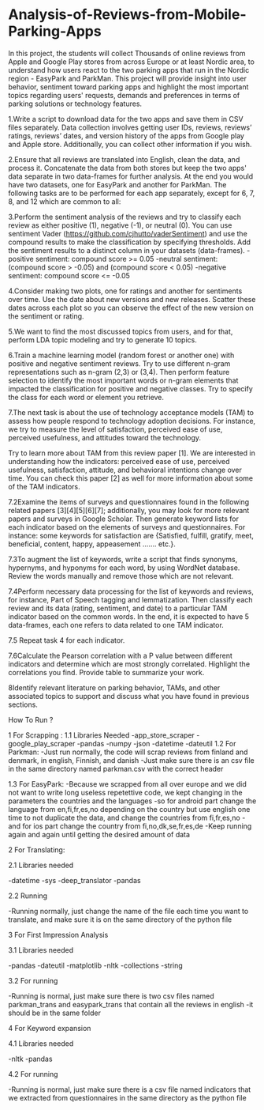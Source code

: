 # Analysis-of-Reviews-from-Mobile-Parking-Apps
In this project, the students will collect Thousands of online reviews from Apple and Google Play stores from across Europe or at least Nordic area, to understand how users react to the two parking apps that run in the Nordic region - EasyPark and ParkMan. This project will provide insight into user behavior, sentiment toward parking apps and highlight the most important topics regarding users' requests, demands and preferences in terms of parking solutions or technology features.  


1.Write a script to download data for the two apps and save them in CSV files separately. Data collection involves getting user IDs, reviews, reviews’ ratings, reviews’ dates, and version history of the apps from Google play and Apple store. Additionally, you can collect other information if you wish. 

2.Ensure that all reviews are translated into English, clean the data, and process it. Concatenate the data from both stores but keep the two apps' data separate in two data-frames for further analysis. At the end you would have two datasets, one for EasyPark and another for ParkMan. 
The following tasks are to be performed for each app separately, except for 6, 7, 8, and 12 which are common to all:

3.Perform the sentiment analysis of the reviews and try to classify each review as either positive (1), negative (-1), or neutral (0). You can use sentiment Vader (https://github.com/cjhutto/vaderSentiment) and use the compound results to make the classification by specifying thresholds. Add the sentiment results to a distinct column in your datasets (data-frames).
-positive sentiment: compound score >= 0.05
-neutral sentiment: (compound score > -0.05) and (compound score < 0.05)
-negative sentiment: compound score <= -0.05

4.Consider making two plots, one for ratings and another for sentiments over time. Use the date about new versions and new releases. Scatter these dates across each plot so you can observe the effect of the new version on the sentiment or rating.

5.We want to find the most discussed topics from users, and for that, perform LDA topic modeling and try to generate 10 topics. 

6.Train a machine learning model (random forest or another one) with positive and negative sentiment reviews. Try to use different n-gram representations such as n-gram (2,3) or (3,4). Then perform feature selection to identify the most important words or n-gram elements that impacted the classification for positive and negative classes. Try to specify the class for each word or element you retrieve.

7.The next task is about the use of technology acceptance models (TAM) to assess how people respond to technology adoption decisions. For instance, we try to measure the level of satisfaction, perceived ease of use, perceived usefulness, and attitudes toward the technology.

Try to learn more about TAM from this review paper [1]. We are interested in understanding how the indicators: perceived ease of use, perceived usefulness, satisfaction, attitude, and behavioral intentions change over time. You can check this paper [2] as well for more information about some of the TAM indicators.

7.2Examine the items of surveys and questionnaires found in the following related papers [3][4][5][6][7]; additionally, you may look for more relevant papers and surveys in Google Scholar. Then generate keyword lists for each indicator based on the elements of surveys and questionnaires. For instance: some keywords for satisfaction are {Satisfied, fulfill, gratify, meet, beneficial, content, happy, appeasement ……. etc.}.

7.3To augment the list of keywords, write a script that finds synonyms, hypernyms, and hyponyms for each word, by using WordNet database. Review the words manually and remove those which are not relevant.

7.4Perform necessary data processing for the list of keywords and reviews, for instance, Part of Speech tagging and lemmatization. Then classify each review and its data (rating, sentiment, and date) to a particular TAM indicator based on the common words. In the end, it is expected to have 5 data-frames, each one refers to data related to one TAM indicator.

7.5 Repeat task 4 for each indicator. 

7.6Calculate the Pearson correlation with a P value between different indicators and determine which are most strongly correlated. Highlight the correlations you find. Provide table to summarize your work. 

8Identify relevant literature on parking behavior, TAMs, and other associated topics to support and discuss what you have found in previous sections.


How To Run ? 

1 For Scrapping :
1.1 Libraries Needed 
-app_store_scraper 
-google_play_scraper 
-pandas
-numpy 
-json
-datetime
-dateutil
1.2 For Parkman:
-Just run normally, the code will scrap reviews from finland and denmark, in english, Finnish, and danish
-Just make sure there is an csv file in the same directory named parkman.csv with the correct header

1.3 For EasyPark:
-Because we scrapped from all over europe and we did not want to write long useless repetettive code, we kept changing in the parameters the
countries and the languages
-so for android part change the language from  en,fi,fr,es,no depending on the country but use english one time to not duplicate the data, and change the countries from fi,fr,es,no
-and for ios part change the country from fi,no,dk,se,fr,es,de
-Keep running again and again until getting the desired amount of data

2 For Translating:

2.1 Libraries needed

-datetime
-sys
-deep_translator 
-pandas

2.2 Running

-Running normally, just change the name of the file each time you want to translate, and make sure it is on the same directory of the python file


3 For First Impression Analysis  

3.1 Libraries needed 
 
-pandas
-dateutil 
-matplotlib
-nltk
-collections 
-string

3.2 For running

-Running is normal, just make sure there is two csv files named parkman_trans and easypark_trans that contain all the reviews in english
-it should be in the same folder


4 For Keyword expansion

4.1 Libraries needed

-nltk
-pandas

4.2 For running

-Running is normal, just make sure there is a csv file named indicators that we extracted from questionnaires in the same directory as the python file 
